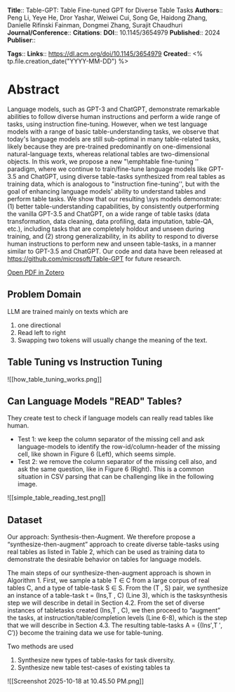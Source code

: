 **Title**:: Table-GPT: Table Fine-tuned GPT for Diverse Table Tasks
**Authors**:: Peng Li, Yeye He, Dror Yashar, Weiwei Cui, Song Ge, Haidong Zhang, Danielle Rifinski Fainman, Dongmei Zhang, Surajit Chaudhuri
**Journal/Conference**:: 
**Citations**:
**DOI**:: 10.1145/3654979
**Published**:: 2024
**Publiser**:: 

**Tags**::
**Links**:: https://dl.acm.org/doi/10.1145/3654979
**Created**:: <% tp.file.creation_date("YYYY-MM-DD") %>

# Abstract

Language models, such as GPT-3 and ChatGPT, demonstrate remarkable abilities to follow diverse human instructions and perform a wide range of tasks, using instruction fine-tuning. However, when we test language models with a range of basic table-understanding tasks, we observe that today's language models are still sub-optimal in many table-related tasks, likely because they are pre-trained predominantly on one-dimensional natural-language texts, whereas relational tables are two-dimensional objects. In this work, we propose a new "\emphtable fine-tuning '' paradigm, where we continue to train/fine-tune language models like GPT-3.5 and ChatGPT, using diverse table-tasks synthesized from real tables as training data, which is analogous to "instruction fine-tuning'', but with the goal of enhancing language models' ability to understand tables and perform table tasks. We show that our resulting \sys models demonstrate: (1) better table-understanding capabilities, by consistently outperforming the vanilla GPT-3.5 and ChatGPT, on a wide range of table tasks (data transformation, data cleaning, data profiling, data imputation, table-QA, etc.), including tasks that are completely holdout and unseen during training, and (2) strong generalizability, in its ability to respond to diverse human instructions to perform new and unseen table-tasks, in a manner similar to GPT-3.5 and ChatGPT. Our code and data have been released at https://github.com/microsoft/Table-GPT for future research.

[Open PDF in Zotero](zotero://select/items/@liTableGPTTableFinetuned2024)
## Problem Domain

LLM are trained mainly on texts which are
1. one directional
2. Read left to right
3. Swapping two tokens will usually change the meaning of the text.
## Table Tuning vs Instruction Tuning

![[how_table_tuning_works.png]]

## Can Language Models "READ" Tables?

They create test to check if language models can really read tables like human.

- Test 1: we keep the column separator of the missing cell and ask language-models to identify the row-id/column-header of the missing cell, like shown in Figure 6 (Left), which seems simple. 
- Test 2: we remove the column separator of the missing cell also, and ask the same question, like in Figure 6 (Right). This is a common situation in CSV parsing that can be challenging like in the following image.

![[simple_table_reading_test.png]]

## Dataset

Our approach: Synthesis-then-Augment. We therefore propose a “synthesize-then-augment” approach to create diverse table-tasks using real tables as listed in Table 2, which can be used as training data to demonstrate the desirable behavior on tables for language models.

The main steps of our synthesize-then-augment approach is shown in Algorithm 1. First, we sample a table T ∈ C from a large corpus of real tables C, and a type of table-task S ∈ S. From the (T , S) pair, we synthesize an instance of a table-task t = (Ins,T , C) (Line 3), which is the tasksynthesis step we will describe in detail in Section 4.2. From the set of diverse instances of tabletasks created (Ins,T , C), we then proceed to “augment” the tasks, at instruction/table/completion levels (Line 6-8), which is the step that we will describe in Section 4.3. The resulting table-tasks A = {(Ins′,T ′, C′)} become the training data we use for table-tuning.

Two methods are used

1. Synthesize new types of table-tasks for task diversity.
2. Synthesize new table test-cases of existing tables ta

![[Screenshot 2025-10-18 at 10.45.50 PM.png]]
